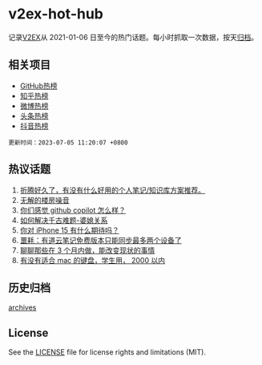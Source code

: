 # v2ex-hot-hub

 记录[V2EX](https://www.v2ex.com/)从 2021-01-06 日至今的热门话题。每小时抓取一次数据，按天[归档](archives)。
 
 ## 相关项目

- [GitHub热榜](https://github.com/it985/github-hot-hub)
- [知乎热榜](https://github.com/it985/zhihu-hot-hub)
- [微博热榜](https://github.com/it985/weibo-hot-hub)
- [头条热榜](https://github.com/it985/toutiao-hot-hub)
- [抖音热榜](https://github.com/it985/douyin-hot-hub)


 `更新时间：2023-07-05 11:20:07 +0800`

## 热议话题

1. [折腾好久了，有没有什么好用的个人笔记/知识库方案推荐。](https://www.v2ex.com/t/953991)
1. [无解的楼房噪音](https://www.v2ex.com/t/954079)
1. [你们感觉 github copilot 怎么样？](https://www.v2ex.com/t/953968)
1. [如何解决千古难题-婆媳关系](https://www.v2ex.com/t/953990)
1. [你对 iPhone 15 有什么期待吗？](https://www.v2ex.com/t/954175)
1. [噩耗：有道云笔记免费版本只能同步最多两个设备了](https://www.v2ex.com/t/953969)
1. [聊聊那些在 3 个月内做，能改变现状的事情](https://www.v2ex.com/t/953989)
1. [有没有适合 mac 的键盘，学生用， 2000 以内](https://www.v2ex.com/t/954097)

## 历史归档

[archives](archives)

## License

See the [LICENSE](LICENSE) file for license rights and limitations (MIT).

